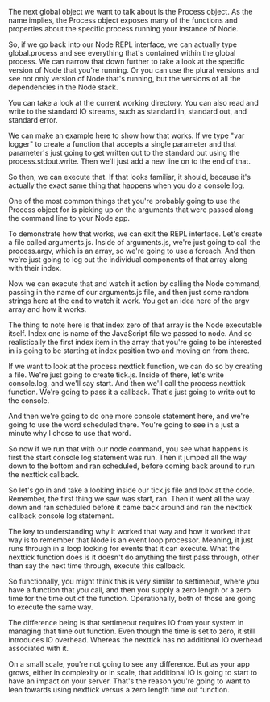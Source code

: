 The next global object we want to talk about is the Process object. As the name implies, the Process object exposes many of the functions and properties about the specific process running your instance of Node.

So, if we go back into our Node REPL interface, we can actually type global.process and see everything that's contained within the global process. We can narrow that down further to take a look at the specific version of Node that you're running. Or you can use the plural versions and see not only version of Node that's running, but the versions of all the dependencies in the Node stack.

You can take a look at the current working directory. You can also read and write to the standard IO streams, such as standard in, standard out, and standard error.

We can make an example here to show how that works. If we type "var logger" to create a function that accepts a single parameter and that parameter's just going to get written out to the standard out using the process.stdout.write. Then we'll just add a new line on to the end of that.

So then, we can execute that. If that looks familiar, it should, because it's actually the exact same thing that happens when you do a console.log.

One of the most common things that you're probably going to use the Process object for is picking up on the arguments that were passed along the command line to your Node app.

To demonstrate how that works, we can exit the REPL interface. Let's create a file called arguments.js. Inside of arguments.js, we're just going to call the process.argv, which is an array, so we're going to use a foreach. And then we're just going to log out the individual components of that array along with their index.

Now we can execute that and watch it action by calling the Node command, passing in the name of our arguments.js file, and then just some random strings here at the end to watch it work. You get an idea here of the argv array and how it works.

The thing to note here is that index zero of that array is the Node executable itself. Index one is name of the JavaScript file we passed to node. And so realistically the first index item in the array that you're going to be interested in is going to be starting at index position two and moving on from there.

If we want to look at the process.nexttick function, we can do so by creating a file. We're just going to create tick.js. Inside of there, let's write console.log, and we'll say start. And then we'll call the process.nexttick function. We're going to pass it a callback. That's just going to write out to the console.

And then we're going to do one more console statement here, and we're going to use the word scheduled there. You're going to see in a just a minute why I chose to use that word.

So now if we run that with our node command, you see what happens is first the start console log statement was run. Then it jumped all the way down to the bottom and ran scheduled, before coming back around to run the nexttick callback.

So let's go in and take a looking inside our tick.js file and look at the code. Remember, the first thing we saw was start, ran. Then it went all the way down and ran scheduled before it came back around and ran the nexttick callback console log statement.

The key to understanding why it worked that way and how it worked that way is to remember that Node is an event loop processor. Meaning, it just runs through in a loop looking for events that it can execute. What the nexttick function does is it doesn't do anything the first pass through, other than say the next time through, execute this callback.

So functionally, you might think this is very similar to settimeout, where you have a function that you call, and then you supply a zero length or a zero time for the time out of the function. Operationally, both of those are going to execute the same way.

The difference being is that settimeout requires IO from your system in managing that time out function. Even though the time is set to zero, it still introduces IO overhead. Whereas the nexttick has no additional IO overhead associated with it.

On a small scale, you're not going to see any difference. But as your app grows, either in complexity or in scale, that additional IO is going to start to have an impact on your server. That's the reason you're going to want to lean towards using nexttick versus a zero length time out function.